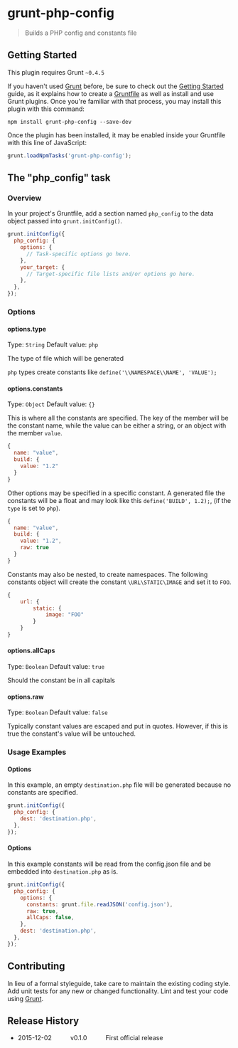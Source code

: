 # grunt-php-config

> Builds a PHP config and constants file

## Getting Started
This plugin requires Grunt `~0.4.5`

If you haven't used [Grunt](http://gruntjs.com/) before, be sure to check out the [Getting Started](http://gruntjs.com/getting-started) guide, as it explains how to create a [Gruntfile](http://gruntjs.com/sample-gruntfile) as well as install and use Grunt plugins. Once you're familiar with that process, you may install this plugin with this command:

```shell
npm install grunt-php-config --save-dev
```

Once the plugin has been installed, it may be enabled inside your Gruntfile with this line of JavaScript:

```js
grunt.loadNpmTasks('grunt-php-config');
```

## The "php_config" task

### Overview
In your project's Gruntfile, add a section named `php_config` to the data object passed into `grunt.initConfig()`.

```js
grunt.initConfig({
  php_config: {
    options: {
      // Task-specific options go here.
    },
    your_target: {
      // Target-specific file lists and/or options go here.
    },
  },
});
```

### Options

#### options.type
Type: `String`
Default value: `php`

The type of file which will be generated

`php` types create constants like `define('\\NAMESPACE\\NAME', 'VALUE');`

#### options.constants
Type: `Object`
Default value: `{}`

This is where all the constants are specified.
The key of the member will be the constant name, while the value can be either a string, or an object with the member `value`.

```js
{
  name: "value",
  build: {
    value: "1.2"
  }
}
```

Other options may be specified in a specific constant.
A generated file the constants will be a float and may look like this `define('BUILD', 1.2);`, (if the `type` is set to `php`).

```js
{
  name: "value",
  build: {
    value: "1.2",
    raw: true
  }
}
```

Constants may also be nested, to create namespaces.
The following constants object will create the constant `\URL\STATIC\IMAGE` and set it to `FOO`.

```js
{
    url: {
        static: {
            image: "FOO"
        }
    }
}
```

#### options.allCaps
Type: `Boolean`
Default value: `true`

Should the constant be in all capitals

#### options.raw
Type: `Boolean`
Default value: `false`

Typically constant values are escaped and put in quotes.
However, if this is true the constant's value will be untouched.

### Usage Examples

#### Options
In this example, an empty `destination.php` file will be generated because no constants are specified.

```js
grunt.initConfig({
  php_config: {
    dest: 'destination.php',
  },
});
```

#### Options
In this example constants will be read from the config.json file and be embedded into `destination.php` as is.

```js
grunt.initConfig({
  php_config: {
    options: {
      constants: grunt.file.readJSON('config.json'),
      raw: true,
      allCaps: false,
    },
    dest: 'destination.php',
  },
});
```

## Contributing
In lieu of a formal styleguide, take care to maintain the existing coding style. Add unit tests for any new or changed functionality. Lint and test your code using [Grunt](http://gruntjs.com/).

## Release History
 * 2015-12-02   v0.1.0   First official release
 

